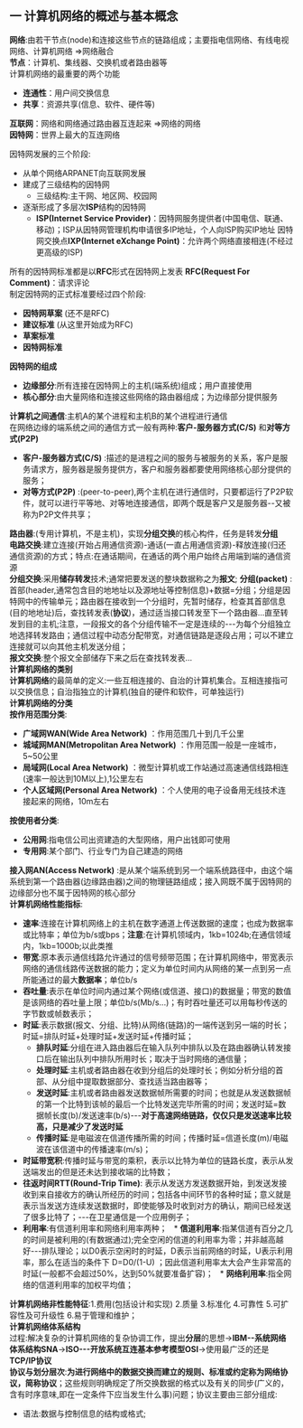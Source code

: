 ## 一 计算机网络的概述与基本概念
**网络**:由若干节点(node)和连接这些节点的链路组成；主要指电信网络、有线电视网络、计算机网络 =>网络融合<br>
**节点**：计算机、集线器、交换机或者路由器等<br>
计算机网络的最重要的两个功能
* **连通性**：用户间交换信息
* **共享**：资源共享(信息、软件、硬件等)

**互联网**：网络和网络通过路由器互连起来 =>网络的网络<br>
**因特网**：世界上最大的互连网络<br>

因特网发展的三个阶段:
* 从单个网络ARPANET向互联网发展
* 建成了三级结构的因特网
    * 三级结构:主干网、地区网、校园网
* 逐渐形成了多层次**ISP**结构的因特网
    * **ISP(Internet Service Provider)**：因特网服务提供者(中国电信、联通、移动)；ISP从因特网管理机构申请很多IP地址，个人向ISP购买IP地址
因特网交换点**IXP(Internet eXchange Point)**：允许两个网络直接相连(不经过更高级的ISP)

所有的因特网标准都是以**RFC**形式在因特网上发表&nbsp;**RFC(Request For Comment)**：请求评论<br>
制定因特网的正式标准要经过四个阶段:
* **因特网草案** (还不是RFC)
* **建议标准** (从这里开始成为RFC)
* **草案标准**
* **因特网标准** 

**因特网的组成**
* **边缘部分**:所有连接在因特网上的主机(端系统)组成；用户直接使用
* **核心部分**:由大量网络和连接这些网络的路由器组成；为边缘部分提供服务

**计算机之间通信**:主机A的某个进程和主机B的某个进程进行通信<br>
在网络边缘的端系统之间的通信方式一般有两种:**客户-服务器方式(C/S)** 和**对等方式(P2P)**
* **客户-服务器方式(C/S)** :描述的是进程之间的服务与被服务的关系，客户是服务请求方，服务器是服务提供方，客户和服务器都要使用网络核心部分提供的服务；
* **对等方式(P2P)** :(peer-to-peer),两个主机在进行通信时，只要都运行了P2P软件，就可以进行平等地、对等地连接通信，即两个既是客户又是服务器--又被称为P2P文件共享；<br>

**路由器**:(专用计算机，不是主机)，实现**分组交换**的核心构件，任务是转发**分组**<br>
**电路交换**:建立连接(开始占用通信资源)-通话(一直占用通信资源)-释放连接(归还通信资源)的方式；特点:在通话期间，在通话的两个用户始终占用端到端的通信资源<br>
**分组交换**:采用**储存转发**技术;通常把要发送的整块数据称之为**报文**; **分组(packet)** :首部(header,通常包含目的地地址以及源地址等控制信息)+数据=分组；分组是因特网中的传输单元；路由器在接收到一个分组时，先暂时储存，检查其首部信息(目的地地址)后，查找转发表(**协议**)，通过适当接口转发至下一个路由器...直至转发到目的主机;注意，一段报文的各个分组传输不一定是连续的---为每个分组独立地选择转发路由；通信过程中动态分配带宽，对通信链路是逐段占用；可以不建立连接就可以向其他主机发送分组；<br>
**报文交换**:整个报文全部储存下来之后在查找转发表...<br>
**计算机网络的类别**<br>
**计算机网络**的最简单的定义:一些互相连接的、自治的计算机集合。互相连接指可以交换信息；自治指独立的计算机(独自的硬件和软件，可单独运行)<br>
**计算机网络的分类**<br>
**按作用范围分类**:
* **广域网WAN(Wide Area Network)** ：作用范围几十到几千公里
* **城域网MAN(Metropolitan Area Network)** ：作用范围一般是一座城市，5~50公里
* **局域网(Local Area Network)** ：微型计算机或工作站通过高速通信线路相连(速率一般达到10M以上),1公里左右
* **个人区域网(Personal Area Network)** ：个人使用的电子设备用无线技术连接起来的网络，10m左右<br>

**按使用者分类**:
* **公用网**:指电信公司出资建造的大型网络，用户出钱即可使用
* **专用网**:某个部门、行业专门为自己建造的网络<br>

**接入网AN(Access Network)** :是从某个端系统到另一个端系统路径中，由这个端系统到第一个路由器(边缘路由器)之间的物理链路组成；接入网既不属于因特网的边缘部分也不属于因特网的核心部分<br>
**计算机网络性能指标**:
* **速率**:连接在计算机网络上的主机在数字通道上传送数据的速度；也成为数据率或比特率；单位为b/s或bps；**注意**:在计算机领域内，1kb=1024b;在通信领域内，1kb=1000b;以此类推
* **带宽**:原本表示通信线路允许通过的信号频带范围；在计算机网络中，带宽表示网络的通信线路传送数据的能力；定义为单位时间内从网络的某一点到另一点所能通过的最大**数据率**；单位b/s
* **吞吐量**:表示在单位时间内通过某个网络(或信道、接口)的数据量；带宽的数值是该网络的吞吐量上限；单位b/s(Mb/s...)；有时吞吐量还可以用每秒传送的字节数或帧数表示；
* **时延**:表示数据(报文、分组、比特)从网络(链路)的一端传送到另一端的时长；时延=排队时延+处理时延+发送时延+传播时延；
   * **排队时延**:分组在进入路由器后在输入队列中排队以及在路由器确认转发接口后在输出队列中排队所用时长；取决于当时网络的通信量；
   * **处理时延**:主机或者路由器在收到分组后的处理时长；例如分析分组的首部、从分组中提取数据部分、查找适当路由器等；
   * **发送时延**:主机或者路由器发送数据帧所需要的时间；也就是从发送数据帧的第一个比特到该帧的最后一个比特发送完毕所需的时间；发送时延=数据帧长度(b)/发送速率(b/s)---**对于高速网络链路，仅仅只是发送速率比较高，只是减少了发送时延** 
   * **传播时延**:是电磁波在信道传播所需的时间；传播时延=信道长度(m)/电磁波在该信道中的传播速率(m/s)；
* **时延带宽积**:传播时延与带宽的乘积，表示以比特为单位的链路长度，表示从发送端发出的但是还未达到接收端的比特数；
* **往返时间RTT(Round-Trip Time)**: 表示从发送方发送数据开始，到发送发接收到来自接收方的确认所经历的时间；包括各中间环节的各种时延；意义就是表示当发送方连续发送数据时，即使能够及时收到对方的确认，期间已经发送了很多比特了；---在卫星通信是一个应用例子；
* **利用率**:有信道利用率和网络利用率两种；
   * **信道利用率**:指某信道有百分之几的时间是被利用的(有数据通过);完全空闲的信道的利用率为零；并非越高越好---排队理论；以D0表示空闲时的时延，D表示当前网络的时延，U表示利用率，那么在适当的条件下 D=D0/(1-U) ；因此信道利用率太大会产生非常高的时延(一般都不会超过50%，达到50%就要准备扩容)；
   * **网络利用率**:指全网络的信道利用率的加权平均值；
   
**计算机网络非性能特征**:1.费用(包括设计和实现) 2.质量 3.标准化 4.可靠性 5.可扩容性及可升级性 6.易于管理和维护；<br>
**计算机网络体系结构**<br>
过程:解决复杂的计算机网络的复杂协调工作，提出**分层**的思想->**IBM--系统网络体系结构SNA**->**ISO---开放系统互连基本参考模型OSI**->使用最广泛的还是**TCP/IP协议**<br>
**协议与划分层次**:**为进行网络中的数据交换而建立的规则、标准或约定称为网络协议，简称协议**；这些规则明确规定了所交换数据的格式以及有关的同步(广义的，含有时序意味,即在一定条件下应当发生什么事)问题；协议主要由三部分组成:
* 语法:数据与控制信息的结构或格式;



